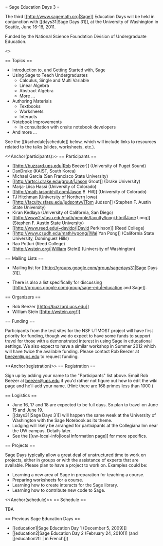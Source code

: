 = Sage Education Days 3 =

The third [[http://www.sagemath.org|Sage]] Education Days will be held in conjunction with [[days31|Sage Days 31]], at the University of Washington in Seattle, June 16-18, 2011.

Funded by the National Science Foundation Division of Undergraduate Education.


<<TableOfContents>>

== Topics ==

 * Introduction to, and Getting Started with, Sage
 * Using Sage to Teach Undergraduates
   * Calculus, Single and Multi Variable
   * Linear Algebra
   * Abstract Algebra
   * More ...
 * Authoring Materials
   * Textbooks
   * Worksheets
   * Interacts
 * Notebook Improvements
   * In consultation with onsite notebook developers
 * And more ...

See the [[#schedule|schedule]] below, which will include links to resources related to the talks (slides, worksheets, etc.).

<<Anchor(participants)>>
== Participants ==

 * [[http://buzzard.ups.edu|Rob Beezer]] (University of Puget Sound)
 * DanDrake (KAIST, South Korea)
 * Michael Garcia (San Francisco State University)
 * [[http://artsci.drake.edu/grout/|Jason Grout]] (Drake University)
 * Marja-Liisa Hassi (University of Colorado)
 * [[http://math.jasonbhill.com|Jason B. Hill]] (University of Colorado)
 * TJ Hitchman (University of Northern Iowa)
 * [[http://faculty.sfasu.edu/judsontw/|Tom Judson]] (Stephen F. Austin State University)
 * Kiran Kedlaya (University of California, San Diego)
 * [[http://www2.sfasu.edu/math/people/faculty/longj.html|Jane Long]] (Stephen F. Austin State University)
 * [[http://www.reed.edu/~davidp/|David Perkinson]] (Reed College)
 * [[http://www.csudh.edu/math/wpong/|Wai Yan Pong]] (California State University, Dominguez Hills)
 * Rao Potluri (Reed College)
 * [[http://wstein.org/|William Stein]] (University of Washington)

== Mailing Lists ==

 * Mailing list for [[http://groups.google.com/group/sagedays31|Sage Days 31]].

 * There is also a list specifically for discussing [[http://groups.google.com/group/sage-edu|education and Sage]].

== Organizers ==

 * Rob Beezer [[http://buzzard.ups.edu]]
 * William Stein [[http://wstein.org/]]

== Funding ==

Participants from the test sites for the NSF UTMOST project will have first priority for funding, though we do expect to have some funds to support travel for those with a demonstrated interest in using Sage in educational settings.  We also expect to have a similar workshop in Summer 2012 which will have twice the available funding.  Please contact Rob Beezer at beezer@ups.edu to request funding.

<<Anchor(registration)>>
== Registration ==

Sign up by adding your name to the "Participants" list above.  Email Rob Beezer  at beezer@ups.edu if you'd rather not figure out how to edit the wiki page and he'll add your name.  (Hint: there are 168 primes less than 1000.)

== Logistics ==

 * June 16, 17 and 18 are expected to be full days.  So plan to travel on June 15 and June 19.
 * [[days31|Sage Days 31]] will happen the same week at the University of Washington with the Sage Notebook as its theme.
 * Lodging will likely be arranged for participants at the Collegiana Inn near the UW campus.  Details later.
 * See the [[uw-local-info|local information page]] for more specifics.

== Projects ==

Sage Days typically allow a great deal of unstructured time to work on projects, either in groups or with the assistance of experts that are available.  Please plan to have a project to work on.  Examples could be:

 * Learning a new area of Sage in preparation for teaching a course.
 * Preparing worksheets for a course.
 * Learning how to create interacts for the Sage library.
 * Learning how to contribute new code to Sage.

<<Anchor(schedule)>>
== Schedule ==

TBA

== Previous Sage Education Days ==

 * [[education1|Sage Education Day 1 (December 5, 2009)]]
 * [[education2|Sage Education Day 2 (February 24, 2010)]] (and [[education2fr | in French]])

